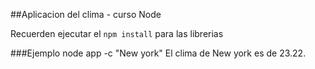 ##Aplicacion del clima - curso Node

Recuerden ejecutar el ```npm install``` para las librerias

###Ejemplo
 node app -c "New york"
El clima de New york es de 23.22.